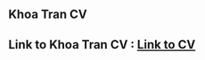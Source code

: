 ## Khoa Tran CV

## Link to Khoa Tran CV : [Link to CV](https://khoatranvn00.github.io/my-cv/KhoaCVNew.html)
